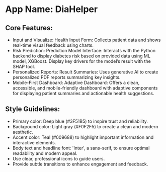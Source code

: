 # **App Name**: DiaHelper

## Core Features:

- Input and Visualize: Health Input Form: Collects patient data and shows real-time visual feedback using charts.
- Risk Prediction: Prediction Model Interface: Interacts with the Python backend to display diabetes risk based on provided data using ML model, XGBoost. Display key drivers for the model’s result with the SHAP tool.
- Personalized Reports: Result Summaries: Uses generative AI to create personalized PDF reports summarizing key insights.
- Mobile-First Dashboard: Adaptive Dashboard: Offers a clean, accessible, and mobile-friendly dashboard with adaptive components for displaying patient summaries and actionable health suggestions.

## Style Guidelines:

- Primary color: Deep blue (#3F51B5) to inspire trust and reliability.
- Background color: Light gray (#F0F2F5) to create a clean and modern aesthetic.
- Accent color: Teal (#009688) to highlight important information and interactive elements.
- Body text and headline font: 'Inter', a sans-serif, to ensure optimal readability and modern appeal. 
- Use clear, professional icons to guide users.
- Provide subtle transitions to enhance engagement and feedback.
